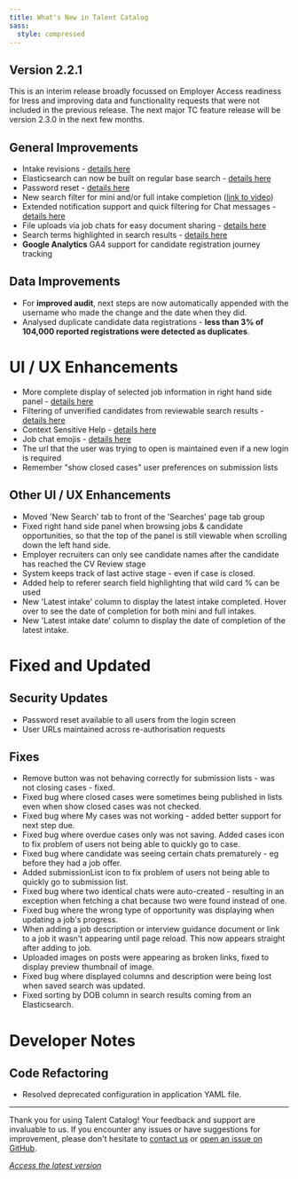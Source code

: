 ```yaml
---
title: What's New in Talent Catalog
sass:
  style: compressed
---
```


## Version 2.2.1

This is an interim release broadly focussed on Employer Access readiness for Iress and improving data 
and functionality requests that were not included in the previous release. The next major TC feature 
release will be version 2.3.0 in the next few months.

## General Improvements
- Intake revisions - [details here](v221/intake_revisions.md)
- Elasticsearch can now be built on regular base search - [details here](v221/elastic_base_searches.md)
- Password reset - [details here](v221/password_reset.md)
- New search filter for mini and/or full intake completion ([link to video](https://app.screencastify.com/v3/watch/7oAheV8qgbgrbMlhQTvO))
- Extended notification support and quick filtering for Chat messages - [details here](v221/extended_chat_notifications.md)
- File uploads via job chats for easy document sharing - [details here](v221/file_upload_job_chat.md)
- Search terms highlighted in search results - [details here](v221/search_highlight.md)
- **Google Analytics** GA4 support for candidate registration journey tracking

## Data Improvements
- For **improved audit**, next steps are now automatically appended with the username who made the change and the date when they did.
- Analysed duplicate candidate data registrations - **less than 3% of 104,000 reported registrations were detected as duplicates**.


# UI / UX Enhancements
- More complete display of selected job information in right hand side panel - [details here](v221/job_side_panel.md)
- Filtering of unverified candidates from reviewable search results - [details here](v221/unverified_review_filter.md)
- Context Sensitive Help - [details here](v221/context_sensitive_help.md)
- Job chat emojis - [details here](v221/job_chat_emojis.md)
- The url that the user was trying to open is maintained even if a new login is required
- Remember "show closed cases" user preferences on submission lists

## Other UI / UX Enhancements
- Moved 'New Search' tab to front of the 'Searches' page tab group
- Fixed right hand side panel when browsing jobs & candidate opportunities, so that the top of the panel is still viewable when scrolling down the left hand side.
- Employer recruiters can only see candidate names after the candidate has reached the CV Review stage
- System keeps track of last active stage - even if case is closed.
- Added help to referer search field highlighting that wild card % can be used
- New 'Latest intake' column to display the latest intake completed. Hover over to see the date of completion for both mini and full intakes.
- New 'Latest intake date' column to display the date of completion of the latest intake.

# Fixed and Updated

## Security Updates
- Password reset available to all users from the login screen
- User URLs maintained across re-authorisation requests

## Fixes
- Remove button was not behaving correctly for submission lists - was not closing cases - fixed.
- Fixed bug where closed cases were sometimes being published in lists even when show closed cases
  was not checked.
- Fixed bug where My cases was not working - added better support for next step due.
- Fixed bug where overdue cases only was not saving. Added cases icon to fix problem of users not being able to quickly go to case.
- Fixed bug where candidate was seeing certain chats prematurely - eg before they had a job offer.
- Added submissionList icon to fix problem of users not being able to quickly go to submission list.
- Fixed bug where two identical chats were auto-created - resulting in an exception when fetching a chat because two were found instead of one.
- Fixed bug where the wrong type of opportunity was displaying when updating a job's progress.
- When adding a job description or interview guidance document or link to a job it wasn't appearing until page reload. This now appears straight after adding to job.
- Uploaded images on posts were appearing as broken links, fixed to display preview thumbnail of image.
- Fixed bug where displayed columns and description were being lost when saved search was updated.
- Fixed sorting by DOB column in search results coming from an Elasticsearch.

# Developer Notes

## Code Refactoring
- Resolved deprecated configuration in application YAML file.


---

Thank you for using Talent Catalog! Your feedback and support are invaluable to us. If you encounter
any issues or have suggestions for improvement, please don't hesitate to [contact us](mailto:support@talentcatalog.net) or
[open an issue on GitHub](https://github.com/Talent-Catalog/talentcatalog/issues).

*[Access the latest version](https://tctalent.org/admin-portal/login)*
